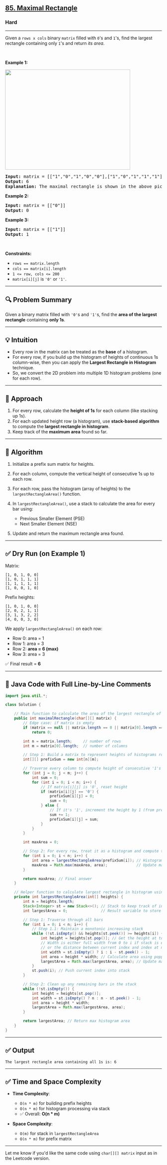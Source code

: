 <h2><a href="https://leetcode.com/problems/maximal-rectangle">85. Maximal Rectangle</a></h2><h3>Hard</h3><hr><p>Given a <code>rows x cols</code>&nbsp;binary <code>matrix</code> filled with <code>0</code>&#39;s and <code>1</code>&#39;s, find the largest rectangle containing only <code>1</code>&#39;s and return <em>its area</em>.</p>

<p>&nbsp;</p>
<p><strong class="example">Example 1:</strong></p>
<img alt="" src="https://assets.leetcode.com/uploads/2020/09/14/maximal.jpg" style="width: 402px; height: 322px;" />
<pre>
<strong>Input:</strong> matrix = [[&quot;1&quot;,&quot;0&quot;,&quot;1&quot;,&quot;0&quot;,&quot;0&quot;],[&quot;1&quot;,&quot;0&quot;,&quot;1&quot;,&quot;1&quot;,&quot;1&quot;],[&quot;1&quot;,&quot;1&quot;,&quot;1&quot;,&quot;1&quot;,&quot;1&quot;],[&quot;1&quot;,&quot;0&quot;,&quot;0&quot;,&quot;1&quot;,&quot;0&quot;]]
<strong>Output:</strong> 6
<strong>Explanation:</strong> The maximal rectangle is shown in the above picture.
</pre>

<p><strong class="example">Example 2:</strong></p>

<pre>
<strong>Input:</strong> matrix = [[&quot;0&quot;]]
<strong>Output:</strong> 0
</pre>

<p><strong class="example">Example 3:</strong></p>

<pre>
<strong>Input:</strong> matrix = [[&quot;1&quot;]]
<strong>Output:</strong> 1
</pre>

<p>&nbsp;</p>
<p><strong>Constraints:</strong></p>

<ul>
	<li><code>rows == matrix.length</code></li>
	<li><code>cols == matrix[i].length</code></li>
	<li><code>1 &lt;= row, cols &lt;= 200</code></li>
	<li><code>matrix[i][j]</code> is <code>&#39;0&#39;</code> or <code>&#39;1&#39;</code>.</li>
</ul>



---

## 🔍 Problem Summary

Given a binary matrix filled with `'0'`s and `'1'`s, find the **area of the largest rectangle** containing **only 1s**.

---

## 💡 Intuition

* Every row in the matrix can be treated as the **base** of a histogram.
* For every row, if you build up the histogram of heights of continuous 1s column-wise, then you can apply the **Largest Rectangle in Histogram** technique.
* So, we convert the 2D problem into multiple 1D histogram problems (one for each row).

---

## 🧠 Approach

1. For every row, calculate the **height of 1s** for each column (like stacking up 1s).
2. For each updated height row (a histogram), use **stack-based algorithm** to compute the **largest rectangle in histogram**.
3. Keep track of the **maximum area** found so far.

---

## 🧮 Algorithm

1. Initialize a prefix sum matrix for heights.
2. For each column, compute the vertical height of consecutive 1s up to each row.
3. For each row, pass the histogram (array of heights) to the `largestRectangleArea()` function.
4. In `largestRectangleArea()`, use a stack to calculate the area for every bar using:

   * Previous Smaller Element (PSE)
   * Next Smaller Element (NSE)
5. Update and return the maximum rectangle area found.

---

## ✅ Dry Run (on Example 1)

Matrix:

```
[1, 0, 1, 0, 0]  
[1, 0, 1, 1, 1]  
[1, 1, 1, 1, 1]  
[1, 0, 0, 1, 0]
```

Prefix heights:

```
[1, 0, 1, 0, 0]  
[2, 0, 2, 1, 1]  
[3, 1, 3, 2, 2]  
[4, 0, 0, 3, 0]
```

We apply `largestRectangleArea()` on each row:

* Row 0: area = 1
* Row 1: area = 3
* Row 2: **area = 6 (max)**
* Row 3: area = 3

✅ Final result = **6**

---

## 🧾 Java Code with Full Line-by-Line Comments

```java
import java.util.*;

class Solution {

    // Main function to calculate the area of the largest rectangle of 1s
    public int maximalRectangle(char[][] matrix) {
        // Edge case: if matrix is empty
        if (matrix == null || matrix.length == 0 || matrix[0].length == 0)
            return 0;

        int n = matrix.length;     // number of rows
        int m = matrix[0].length;  // number of columns

        // Step 1: Build a matrix to represent heights of histograms row by row
        int[][] prefixSum = new int[n][m];

        // Traverse every column to compute height of consecutive '1's from top to bottom
        for (int j = 0; j < m; j++) {
            int sum = 0;
            for (int i = 0; i < n; i++) {
                // If matrix[i][j] is '0', reset height
                if (matrix[i][j] == '0') {
                    prefixSum[i][j] = 0;
                    sum = 0;
                } else {
                    // If it's '1', increment the height by 1 (from previous row)
                    sum += 1;
                    prefixSum[i][j] = sum;
                }
            }
        }

        int maxArea = 0;

        // Step 2: For every row, treat it as a histogram and compute the largest rectangle
        for (int i = 0; i < n; i++) {
            int area = largestRectangleArea(prefixSum[i]); // Histogram area of current row
            maxArea = Math.max(maxArea, area);             // Update max area if needed
        }

        return maxArea; // Final answer
    }

    // Helper function to calculate largest rectangle in histogram using stack
    private int largestRectangleArea(int[] heights) {
        int n = heights.length;
        Stack<Integer> st = new Stack<>(); // Stack to keep track of indices
        int largestArea = 0;               // Result variable to store maximum area

        // Step 1: Traverse through all bars
        for (int i = 0; i < n; i++) {
            // Step 1.1: Maintain a monotonic increasing stack
            while (!st.isEmpty() && heights[st.peek()] >= heights[i]) {
                int height = heights[st.pop()]; // Get the height at top of stack
                // Width is either full width from 0 to i if stack is empty,
                // or the distance between current index and index at new top of stack
                int width = st.isEmpty() ? i : i - st.peek() - 1;
                int area = height * width; // Calculate area using popped height
                largestArea = Math.max(largestArea, area); // Update max area
            }
            st.push(i); // Push current index into stack
        }

        // Step 2: Clean up any remaining bars in the stack
        while (!st.isEmpty()) {
            int height = heights[st.pop()];
            int width = st.isEmpty() ? n : n - st.peek() - 1;
            int area = height * width;
            largestArea = Math.max(largestArea, area);
        }

        return largestArea; // Return max histogram area
    }
}

```

---

## ✅ Output

```
The largest rectangle area containing all 1s is: 6
```

---

## ✅ Time and Space Complexity

* **Time Complexity**:

  * `O(n * m)` for building prefix heights
  * `O(n * m)` for histogram processing via stack
  * ✅ Overall: **O(n \* m)**

* **Space Complexity**:

  * `O(m)` for stack in `largestRectangleArea`
  * `O(n * m)` for prefix matrix

---

Let me know if you'd like the same code using `char[][] matrix` input as in the Leetcode version.
